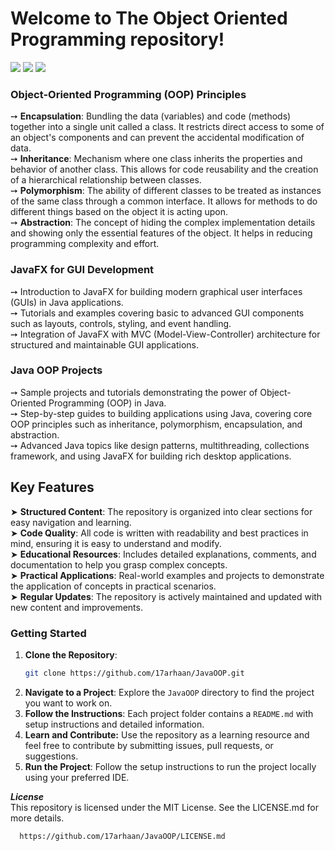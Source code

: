 <h1>
  Welcome to The Object Oriented Programming repository! 
</h1>
<img src="https://user-images.githubusercontent.com/73097560/115834477-dbab4500-a447-11eb-908a-139a6edaec5c.gif">

<img src="https://media.geeksforgeeks.org/wp-content/uploads/20230818181616/Types-of-OOPS-2.gif">

<img src="https://user-images.githubusercontent.com/73097560/115834477-dbab4500-a447-11eb-908a-139a6edaec5c.gif">

<h3>Object-Oriented Programming (OOP) Principles</h3>

➙  **Encapsulation**: Bundling the data (variables) and code (methods) together into a single unit called a class. It restricts direct access to some of an object's components and can prevent the accidental modification of data.
<br/>
➙  **Inheritance**: Mechanism where one class inherits the properties and behavior of another class. This allows for code reusability and the creation of a hierarchical relationship between classes.
<br/>
➙  **Polymorphism**: The ability of different classes to be treated as instances of the same class through a common interface. It allows for methods to do different things based on the object it is acting upon.
<br/>
➙  **Abstraction**: The concept of hiding the complex implementation details and showing only the essential features of the object. It helps in reducing programming complexity and effort.

<h3>JavaFX for GUI Development</h3>

➙  Introduction to JavaFX for building modern graphical user interfaces (GUIs) in Java applications.
<br/>
➙  Tutorials and examples covering basic to advanced GUI components such as layouts, controls, styling, and event handling.
<br/>
➙  Integration of JavaFX with MVC (Model-View-Controller) architecture for structured and maintainable GUI applications.
<br/>
<h3>Java OOP Projects</h3>

➙  Sample projects and tutorials demonstrating the power of Object-Oriented Programming (OOP) in Java.
<br/>
➙  Step-by-step guides to building applications using Java, covering core OOP principles such as inheritance, polymorphism, encapsulation, and abstraction.
<br/>
➙  Advanced Java topics like design patterns, multithreading, collections framework, and using JavaFX for building rich desktop applications.
<br/>
<h2>Key Features</h2>

➤  **Structured Content**: The repository is organized into clear sections for easy navigation and learning.
<br/>
➤  **Code Quality**: All code is written with readability and best practices in mind, ensuring it is easy to understand and modify.
<br/>
➤  **Educational Resources**: Includes detailed explanations, comments, and documentation to help you grasp complex concepts.
<br/>
➤  **Practical Applications**: Real-world examples and projects to demonstrate the application of concepts in practical scenarios.
<br/>
➤  **Regular Updates**: The repository is actively maintained and updated with new content and improvements.
<br/>

### Getting Started

1. **Clone the Repository**: 
    ```bash
    git clone https://github.com/17arhaan/JavaOOP.git
    ```
2. **Navigate to a Project**: Explore the `JavaOOP` directory to find the project you want to work on.
3. **Follow the Instructions**: Each project folder contains a `README.md` with setup instructions and detailed information.
4. **Learn and Contribute:** Use the repository as a learning resource and feel free to contribute by submitting issues, pull requests, or suggestions.
5. **Run the Project**: Follow the setup instructions to run the project locally using your preferred IDE.

***License***
<br/>
This repository is licensed under the MIT License. See the LICENSE.md for more details.
   
  ```bash
    https://github.com/17arhaan/JavaOOP/LICENSE.md
  ```